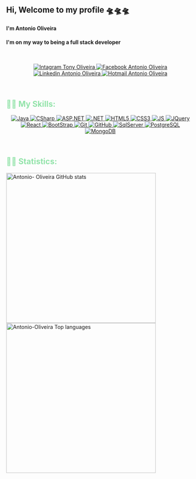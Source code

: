 ## Hi, Welcome to my profile 🛸🛸🛸


#### I'm Antonio Oliveira 
#### I'm on my way to being a full stack developer

&nbsp;

<div align="center">
    <a href="https://www.instagram.com/tonyjoliveira/" target="_blank">
        <img alt="Intagram Tony Oliveira" src="https://img.shields.io/badge/Instagram-E4405F?style=for-the-badge&logo=instagram&logoColor=white" />
    </a>
    <a href="https://www.facebook.com/tony.oliveira.1217" target="_blank">
        <img alt="Facebook Antonio Oliveira" src="https://img.shields.io/badge/Facebook-1877F2?style=for-the-badge&logo=facebook&logoColor=white" />
    </a>
    <a href="https://www.linkedin.com/in/tonyjoliveira" target="_blank">
        <img alt="Linkedin Antonio Oliveira" src="https://img.shields.io/badge/LinkedIn-0077B5?style=for-the-badge&logo=linkedin&logoColor=white" />
    </a>
    <a href="mailto:antonio_jorge15@hotmail.com" target="_blank">
        <img alt="Hotmail Antonio Oliveira" src="https://img.shields.io/badge/Microsoft_Outlook-0078D4?style=for-the-badge&logo=microsoft-outlook&logoColor=white" />
    </a>
</div>

&nbsp;

<h2 align="left" style="color:#92E3A9;">🐱‍👤 My Skills: </h2>

<div align="center">
    <a href="https://docs.oracle.com/en/java/">
        <img alt="Java" src="https://img.shields.io/badge/Java-007396?style=for-the-badge&logo=java&logoColor=white"/>
    </a>
    <a href="https://docs.microsoft.com/pt-br/dotnet/csharp/">
        <img alt="CSharp" src="https://img.shields.io/badge/CSharp-4F0599?style=for-the-badge&logo=c-sharp&logoColor=white"/>
    </a>
    <a href="https://dotnet.microsoft.com/apps/aspnet">
        <img alt="ASP.NET" src="https://img.shields.io/badge/ASP.NET-0082c9?style=for-the-badge&logo=.net&logoColor=white"/>
    </a> 
    <a href="https://docs.microsoft.com/pt-br/dotnet/core/introduction">
        <img alt=".NET" src="https://img.shields.io/badge/.NET-5C2D91?style=for-the-badge&logo=.net&logoColor=white"/>
    </a>
    <a href="https://developer.mozilla.org/en-US/docs/Web/HTML">
        <img alt="HTML5" src="https://img.shields.io/badge/HTML5-E34F26?style=for-the-badge&logo=html5&logoColor=white"/>
    </a>
    <a href="https://developer.mozilla.org/en-US/docs/Web/CSS">
        <img alt="CSS3" src="https://img.shields.io/badge/CSS3-1572B6?style=for-the-badge&logo=css3&logoColor=white"/>
    </a>
    <a href="https://www.javascript.com/">
        <img alt="JS" src="https://img.shields.io/badge/JavaScript-F7DF1E?style=for-the-badge&logo=javascript&logoColor=black"/>
    </a>
    <a href="https://api.jquery.com/">
        <img alt="JQuery" src="https://img.shields.io/badge/jQuery-0769AD?style=for-the-badge&logo=jquery&logoColor=white"/>
    </a>
    <a href="https://reactjs.org/">
        <img alt="React" src="https://img.shields.io/badge/React-61DAFB?style=for-the-badge&logo=react&logoColor=black"/>
    </a>
    <a href="https://getbootstrap.com/">
        <img alt="BootStrap" src="https://img.shields.io/badge/Bootstrap-563D7C?style=for-the-badge&logo=bootstrap&logoColor=white"/>
    </a>
    <a href="https://git-scm.com/">
        <img alt="Git" src="https://img.shields.io/badge/Git-E95420?style=for-the-badge&logo=git&logoColor=white"/>
    </a>
    <a href="https://github.com/">
        <img alt="GitHub" src="https://img.shields.io/badge/GitHub-100000?style=for-the-badge&logo=github&logoColor=white"/>
    </a>
    <a href="https://www.microsoft.com/pt-br/sql-server/sql-server-2019">
        <img alt="SqlServer" src="https://img.shields.io/badge/SQLServer-00000F?style=for-the-badge&logo=microsoft-sql-server&logoColor=white"/>
    </a>
    <a href="https://www.postgresql.org/docs/">
        <img alt="PostgreSQL" src="https://img.shields.io/badge/PostgreSQL-316192?style=for-the-badge&logo=postgresql&logoColor=white"/>
    </a> 
    <a href="https://docs.mongodb.com/">
        <img alt="MongoDB" src="https://img.shields.io/badge/MongoDB-4EA94B?style=for-the-badge&logo=mongodb&logoColor=white"/>
    </a>
</div>

&nbsp;
&nbsp;

<h2 align="left" style="color:#92E3A9">🐱‍💻 Statistics: </h2>

<div>
    <a href="https://github.com/Antonio-Oliveira"></a>
    <img width="400px" align="left" src="https://github-readme-stats.vercel.app/api?username=Antonio-Oliveira&show_icons=true&theme=radical&count_private=true" alt="Antonio-           Oliveira GitHub stats" />
    <img width="400px" align="left" src="https://github-readme-stats.vercel.app/api/top-langs/?username=Antonio-Oliveira&langs_count=10&theme=radical&&layout=compact"                 alt="Antonio-Oliveira Top languages" />
</div>

<!--
**Antonio-Oliveira/Antonio-Oliveira** is a ✨ _special_ ✨ repository because its `README.md` (this file) appears on your GitHub profile.

Here are some ideas to get you started:

- 🔭 I’m currently working on ...
- 🌱 I’m currently learning ...
- 👯 I’m looking to collaborate on ...
- 🤔 I’m looking for help with ...
- 💬 Ask me about ...
- 📫 How to reach me: ...
- 😄 Pronouns: ...
- ⚡ Fun fact: ...
-->
